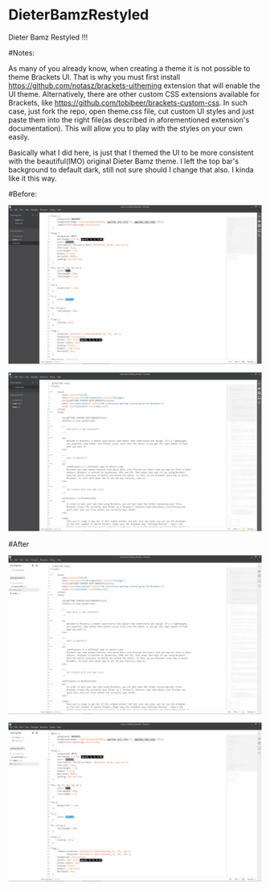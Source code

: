 # DieterBamzRestyled
Dieter Bamz Restyled !!!

#Notes:

As many of you already know, when creating a theme it is not possible to theme Brackets UI. That is why you must first install https://github.com/notasz/brackets-uitheming extension that will enable the UI theme. Alternatively, there are other custom CSS extensions available for Brackets, like https://github.com/tobibeer/brackets-custom-css. In such case, just fork the repo, open theme.css file, cut custom UI styles and just paste them into the right file(as described in aforementioned extension's documentation). This will allow you to play with the styles on your own easily.


Basically what I did here, is just that I themed the UI to be more consistent with the beautiful(IMO) original Dieter Bamz theme. I left the top bar's background to default dark, still not sure should I change that also. I kinda like it this way.


#Before:

![alt tag](https://raw.githubusercontent.com/Madebym/DieterBamzRestyled/master/screens//screen-4.jpg)

![alt tag](https://raw.githubusercontent.com/Madebym/DieterBamzRestyled/master/screens//screen-3.jpg)

#After

![alt tag](https://raw.githubusercontent.com/Madebym/DieterBamzRestyled/master/screens//screen-1.jpg)

![alt tag](https://raw.githubusercontent.com/Madebym/DieterBamzRestyled/master/screens//screen-2.jpg)

